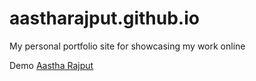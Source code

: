 # aastharajput.github.io
My personal portfolio site for showcasing my work online

Demo [Aastha Rajput](https://aastharajput.github.io)
